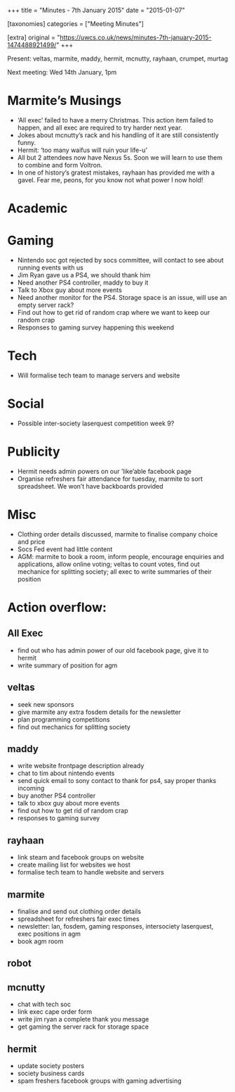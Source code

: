 +++
title = "Minutes - 7th January 2015"
date = "2015-01-07"

[taxonomies]
categories = ["Meeting Minutes"]

[extra]
original = "https://uwcs.co.uk/news/minutes-7th-january-2015-1474488921499/"
+++

Present: veltas, marmite, maddy, hermit, mcnutty, rayhaan, crumpet, murtag

Next meeting: Wed 14th January, 1pm

# Marmite’s Musings

  - ‘All exec’ failed to have a merry Christmas. This action item failed to happen, and all exec are required to try harder next year.
  - Jokes about mcnutty’s rack and his handling of it are still consistently funny.
  - Hermit: ‘too many waifus will ruin your life-u’
  - All but 2 attendees now have Nexus 5s. Soon we will learn to use them to combine and form Voltron.
  - In one of history’s gratest mistakes, rayhaan has provided me with a gavel. Fear me, peons, for you know not what power I now hold\!

# Academic

# Gaming

  - Nintendo soc got rejected by socs committee, will contact to see about running events with us
  - Jim Ryan gave us a PS4, we should thank him
  - Need another PS4 controller, maddy to buy it
  - Talk to Xbox guy about more events
  - Need another monitor for the PS4. Storage space is an issue, will use an empty server rack?
  - Find out how to get rid of random crap where we want to keep our random crap
  - Responses to gaming survey happening this weekend

# Tech

  - Will formalise tech team to manage servers and website

# Social

  - Possible inter-society laserquest competition week 9?

# Publicity

  - Hermit needs admin powers on our ’like’able facebook page
  - Organise refreshers fair attendance for tuesday, marmite to sort spreadsheet. We won’t have backboards provided

# Misc

  - Clothing order details discussed, marmite to finalise company choice and price
  - Socs Fed event had little content
  - AGM: marmite to book a room, inform people, encourage enquiries and applications, allow online voting; veltas to count votes, find out mechanice for splitting society; all exec to write summaries of their position

# Action overflow:

## All Exec

  - find out who has admin power of our old facebook page, give it to hermit
  - write summary of position for agm

## veltas

  - seek new sponsors
  - give marmite any extra fosdem details for the newsletter
  - plan programming competitions
  - find out mechanics for splitting society

## maddy

  - write website frontpage description already
  - chat to tim about nintendo events
  - send quick email to sony contact to thank for ps4, say proper thanks incoming
  - buy another PS4 controller
  - talk to xbox guy about more events
  - find out how to get rid of random crap
  - responses to gaming survey

## rayhaan

  - link steam and facebook groups on website
  - create mailing list for websites we host
  - formalise tech team to handle website and servers

## marmite

  - finalise and send out clothing order details
  - spreadsheet for refreshers fair exec times
  - newsletter: lan, fosdem, gaming responses, intersociety laserquest, exec positions in agm
  - book agm room

## robot

## mcnutty

  - chat with tech soc
  - link exec cape order form
  - write jim ryan a complete thank you message
  - get gaming the server rack for storage space

## hermit

  - update society posters
  - society business cards
  - spam freshers facebook groups with gaming advertising
